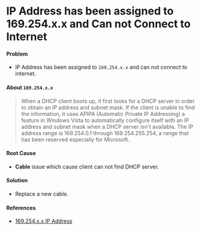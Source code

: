 # IP Address has been assigned to 169.254.x.x and Can not Connect to Internet

#### Problem
* IP Address has been assigned to `169.254.x.x` and can not connect to internet.

#### About `169.254.x.x`

>When a DHCP client boots up, it first looks for a DHCP server in order to obtain an IP address and subnet mask. If the client is unable to find the information, it uses APIPA (Automatic Private IP Addressing) a feature in Windows Vista to automatically configure itself with an IP address and subnet mask when a DHCP server isn't available. The IP address range is 169.254.0.1 through 169.254.255.254, a range that has been reserved especially for Microsoft. 

#### Root Cause
* **Cable** issue which cause client can not find DHCP server.

#### Solution
* Replace a new cable.

#### References
* [169.254.x.x IP Address](https://www.pctechbytes.com/networking/169-254-address/)

